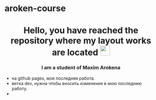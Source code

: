 # aroken-course
<h1 align="center">Hello, you have reached the repository where my layout works are located</a> 
<img src="https://github.com/blackcater/blackcater/raw/main/images/Hi.gif" height="32"/></h1>
<h3 align="center">I am a student of Maxim Arokena</h3>
<ul>
  <li>на github pages, моя последняя работа.</li>
  <li>ветка dev, нужна чтобы вносить изменения в мою последнию работу.<li>
</ul>
